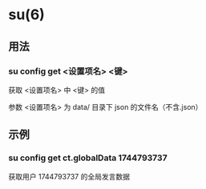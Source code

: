 # su(6)

## 用法

### su config get <设置项名> <键>

获取 <设置项名> 中 <键> 的值

参数 <设置项名> 为 data/ 目录下 json 的文件名（不含.json）

## 示例

### su config get ct.globalData 1744793737
 
获取用户 1744793737 的全局发言数据
